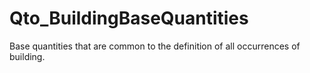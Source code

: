 # Qto_BuildingBaseQuantities

Base quantities that are common to the definition of all occurrences of building.
